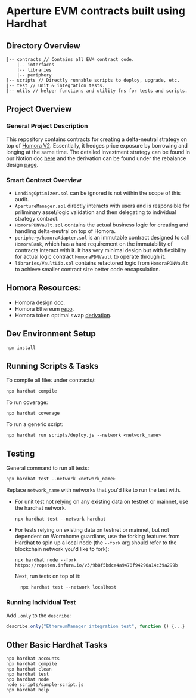 # Aperture EVM contracts built using Hardhat

## Directory Overview

    |-- contracts // Contains all EVM contract code.
        |-- interfaces
        |-- libraries
        |-- periphery
    |-- scripts // Directly runnable scripts to deploy, upgrade, etc.
    |-- test // Unit & integration tests.
    |-- utils // helper functions and utility fns for tests and scripts.

## Project Overview

### General Project Description

This repository contains contracts for creating a delta-neutral strategy on top of [Homora V2](https://homora-v2.alphaventuredao.io/). Essentially, it hedges price exposure by borrowing and longing at the same time. The detailed investment strategy can be found in our Notion doc [here](https://aperture-finance.notion.site/Homora-Based-PDN-6d6b3b662b0d4d649c1c6ef379b25a45) and the derivation can be found under the rebalance design [page](https://aperture-finance.notion.site/Rebalance-Design-20052f109aa74fcab59b7dad7a1baf6c).

### Smart Contract Overview

- `LendingOptimizer.sol` can be ignored is not within the scope of this audit.
- `ApertureManager.sol` directly interacts with users and is responsible for priliminary asset/logic validation and then delegating to individual strategy contract.
- `HomoraPDNVault.sol` contains the actual business logic for creating and handling delta-neutral on top of Homora.
- `periphery/homoraAdapter.sol` is an immutable contract designed to call `HomoraBank`, which has a hard requirement on the immutability of contracts interact with it. It has very minimal design but with flexibility for actual logic contract `HomoraPDNVault` to operate through it.
- `libraries/VaultLib.sol` contains refactored logic from `HomoraPDNVault` to achieve smaller contract size better code encapsulation.

## Homora Resources:

- Homora design [doc](https://hackmd.io/@PhhCdDESRme9EK6zwT-9Pw/BJsYdyrw9#Alpha-Homora-contract-documentation).
- Homora Ethereum [repo](https://github.com/AlphaFinanceLab/alpha-homora-v2-contract/tree/master).
- Homora token optimal swap [derivation](https://blog.alphaventuredao.io/byot/).

## Dev Environment Setup

```shell
npm install
```

## Running Scripts & Tasks

To compile all files under contracts/:

```shell
npx hardhat compile
```

To run coverage:

```shell
npx hardhat coverage
```

To run a generic script:

```shell
npx hardhat run scripts/deploy.js --network <network_name>
```

## Testing

General command to run all tests:

```shell
npx hardhat test --network <network_name>
```

Replace `network_name` with networks that you'd like to run the test with.

- For unit test not relying on any existing data on testnet or mainnet, use the hardhat network.

  ```shell
  npx hardhat test --network hardhat
  ```

- For tests relying on existing data on testnet or mainnet, but not dependent on Wormhome guardians, use the forking features from Hardhat to spin up a local node (the `--fork` arg should refer to the blockchain network you'd like to fork):
  ```shell
  npx hardhat node --fork https://ropsten.infura.io/v3/9b8f5bdca4a9470f94290a14c39a299b
  ```
  Next, run tests on top of it:
  ```shell
    npx hardhat test --network localhost
  ```

### Running Individual Test

Add `.only` to the `describe`:

```javascript
describe.only("EthereumManager integration test", function () {...}
```

## Other Basic Hardhat Tasks

```shell
npx hardhat accounts
npx hardhat compile
npx hardhat clean
npx hardhat test
npx hardhat node
node scripts/sample-script.js
npx hardhat help
```

